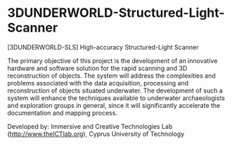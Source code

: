 3DUNDERWORLD-Structured-Light-Scanner
=====================================

[3DUNDERWORLD-SLS] High-accuracy Structured-Light Scanner

The primary objective of this project is the development of an innovative hardware and software solution for the rapid scanning and 3D reconstruction of objects. The system will address the complexities and problems associated with the data acquisition, processing and reconstruction of objects situated underwater. The development of such a system will enhance the techniques available to underwater archaeologists and exploration groups in general, since it will significantly accelerate the documentation and mapping process.

Developed by: Immersive and Creative Technologies Lab (http://www.theICTlab.org), Cyprus University of Technology


